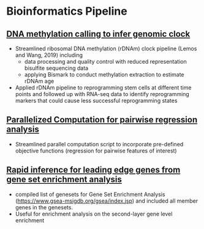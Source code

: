 # Bioinformatics Pipeline

## [DNA methylation calling to infer genomic clock]()
- Streamlined ribosomal DNA methylation (rDNAm) clock pipeline (Lemos and Wang, 2019) including 
  - data processing and quality control with reduced representation bisulfite sequencing data
  - applying Bismark to conduct methylation extraction to estimate rDNAm age
- Applied rDNAm pipeline to reprogramming stem cells at different time points and followed up with RNA-seq data to identify reprogramming markers that could cause less successful reprogramming states

## [Parallelized Computation for pairwise regression analysis](https://github.com/estelleyao0530/Bioinformatics-pipeline/blob/main/multiple_linear_regression_parallel.R)
- Streamlined parallel computation script to incorporate pre-defined objective functions (regression for pairwise features of interest) 
 
## [Rapid inference for leading edge genes from gene set enrichment analysis](https://github.com/estelleyao0530/Bioinformatics-pipeline/blob/main/gsea_save.R)
- compiled list of genesets for Gene Set Enrichment Analysis (https://www.gsea-msigdb.org/gsea/index.jsp) and included all member genes in the genesets.
- Useful for enrichment analysis on the second-layer gene level enrichment 
